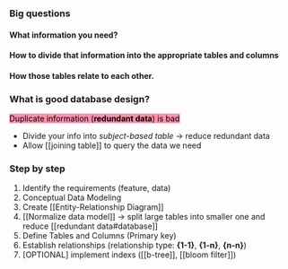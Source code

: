 ### Big questions

#### What information you need?
#### How to divide that information into the appropriate tables and columns
#### How those tables relate to each other.

### What is good database design?
<mark style="background: #FF5582A6;">Duplicate information (**redundant data**) is bad</mark>
- Divide your info into *subject-based table* -> reduce redundant data
- Allow [[joining table]] to query the data we need

### Step by step

1. Identify the requirements (feature, data)
2. Conceptual Data Modeling
3. Create [[Entity-Relationship Diagram]]
4. [[Normalize data model]] -> split large tables into smaller one and reduce [[redundant data#database]]
5. Define Tables and Columns (Primary key)
6. Establish relationships (relationship type: **{1-1}**, **{1-n}**, **{n-n}**)
7. [OPTIONAL] implement indexs ([[b-tree]], [[bloom filter]])